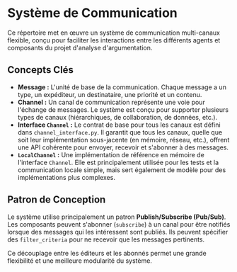 # Système de Communication

Ce répertoire met en œuvre un système de communication multi-canaux flexible, conçu pour faciliter les interactions entre les différents agents et composants du projet d'analyse d'argumentation.

## Concepts Clés

-   **Message :** L'unité de base de la communication. Chaque message a un type, un expéditeur, un destinataire, une priorité et un contenu.
-   **Channel :** Un canal de communication représente une voie pour l'échange de messages. Le système est conçu pour supporter plusieurs types de canaux (hiérarchiques, de collaboration, de données, etc.).
-   **Interface `Channel` :** Le contrat de base pour tous les canaux est défini dans `channel_interface.py`. Il garantit que tous les canaux, quelle que soit leur implémentation sous-jacente (en mémoire, réseau, etc.), offrent une API cohérente pour envoyer, recevoir et s'abonner à des messages.
-   **`LocalChannel` :** Une implémentation de référence en mémoire de l'interface `Channel`. Elle est principalement utilisée pour les tests et la communication locale simple, mais sert également de modèle pour des implémentations plus complexes.

## Patron de Conception

Le système utilise principalement un patron **Publish/Subscribe (Pub/Sub)**. Les composants peuvent s'abonner (`subscribe`) à un canal pour être notifiés lorsque des messages qui les intéressent sont publiés. Ils peuvent spécifier des `filter_criteria` pour ne recevoir que les messages pertinents.

Ce découplage entre les éditeurs et les abonnés permet une grande flexibilité et une meilleure modularité du système.